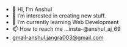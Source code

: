 - 👋 Hi, I’m Anshul
- 👀 I’m interested in creating new stuff.
- 🌱 I’m currently learning Web Development
- 📫 How to reach me ...insta-@anshul_aj_69
- gmail-anshul.jangra003@gmail.com

<!---
anshuljangra003/anshuljangra003 is a ✨ special ✨ repository because its `README.md` (this file) appears on your GitHub profile.
You can click the Preview link to take a look at your changes.
--->
